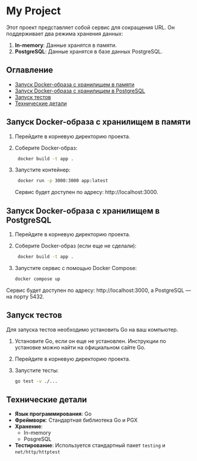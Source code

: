 # My Project

Этот проект представляет собой сервис для сокращения URL. Он поддерживает два режима хранения данных:

1. **In-memory**: Данные хранятся в памяти.
2. **PostgreSQL**: Данные хранятся в базе данных PostgreSQL.

## Оглавление

- [Запуск Docker-образа с хранилищем в памяти](#запуск-docker-образа-с-хранилищем-в-памяти)
- [Запуск Docker-образа с хранилищем в PostgreSQL](#запуск-docker-образа-с-хранилищем-в-postgresql)
- [Запуск тестов](#запуск-тестов)
- [Технические детали](#технические-детали)

## Запуск Docker-образа с хранилищем в памяти

1. Перейдите в корневую директорию проекта.
2. Соберите Docker-образ:

   ```bash
    docker build -t app .
   ```
3. Запустите контейнер:

   ```bash
    docker run -p 3000:3000 app:latest
    ```
    Сервис будет доступен по адресу: http://localhost:3000.

## Запуск Docker-образа с хранилищем в PostgreSQL

1. Перейдите в корневую директорию проекта.
2. Соберите Docker-образ (если еще не сделали):

   ```bash
    docker build -t app .
   ```
3. Запустите сервис с помощью Docker Compose:
    
    ```bash
    docker compose up
    ```
Сервис будет доступен по адресу: http://localhost:3000, а PostgreSQL — на порту 5432.

## Запуск тестов

Для запуска тестов необходимо установить Go на ваш компьютер.

1. Установите Go, если он еще не установлен. Инструкции по установке можно найти на официальном сайте Go.
2. Перейдите в корневую директорию проекта.
3. Запустите тесты:

    ```bash
    go test -v ./...
    ```

## Технические детали

- **Язык программирования**: Go
- **Фреймворк**: Стандартная библиотека Go и PGX
- **Хранение**:
    * In-memory
    * PosgreSQL
- **Тестирование**: Используется стандартный пакет `testing` и `net/http/httptest`